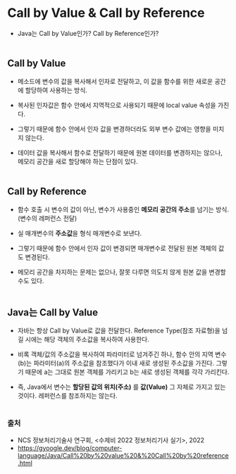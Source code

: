 # Call by Value & Call by Reference
- Java는 Call by Value인가? Call by Reference인가?
<br></br>

## Call by Value
- 메소드에 변수의 값을 복사해서 인자로 전달하고, 이 값을 함수를 위한 새로운 공간에 할당하여 사용하는 방식.

- 복사된 인자값은 함수 안에서 지역적으로 사용되기 때문에 local value 속성을 가진다.

- 그렇기 때문에 함수 안에서 인자 값을 변경하더라도 외부 변수 값에는 영향을 미치지 않는다. 

- 데이터 값을 복사해서 함수로 전달하기 때문에 원본 데이터를 변경하지는 않으나, 메모리 공간을 새로 할당해야 하는 단점이 있다.
<br></br>

## Call by Reference
- 함수 호출 시 변수의 값이 아닌, 변수가 사용중인 **메모리 공간의 주소**를 넘기는 방식. (변수의 레퍼런스 전달)

- 실 매개변수의 **주소값**을 형식 매개변수로 보낸다.

- 그렇기 때문에 함수 안에서 인자 값이 변경되면 매개변수로 전달된 원본 객체의 값도 변경된다.

- 메모리 공간을 차지하는 문제는 없으나, 잘못 다루면 의도치 않게 원본 값을 변경할 수도 있다. 
<br></br>

## Java는 Call by Value
- 자바는 항상 Call by Value로 값을 전달한다. Reference Type(참조 자료형)을 넘길 시에는 해당 객체의 주소값을 복사하여 사용한다.

- 비록 객체/값의 주소값을 복사하여 파라미터로 넘겨주긴 하나, 함수 안의 지역 변수(b)는 파라미터(a)의 주소값을 참조했다가 이내 새로 생성된 주소값을 가진다. 그렇기 때문에 a는 그대로 원본 객체를 가리키고 b는 새로 생성된 객체를 각각 가리킨다.

- 즉, Java에서 변수는 **할당된 값의 위치(주소)** 를 **값(Value)** 그 자체로 가지고 있는 것이다. 레퍼런스를 참조하지는 않는다.
<br></br>

### 출처
- NCS 정보처리기술사 연구회, <수제비 2022 정보처리기사 실기>, 2022
- https://gyoogle.dev/blog/computer-language/Java/Call%20by%20value%20&%20Call%20by%20reference.html